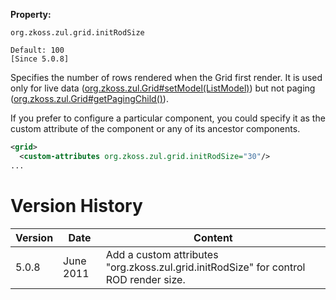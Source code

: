**Property:**

`org.zkoss.zul.grid.initRodSize`

`Default: 100`  
`[Since 5.0.8]`

Specifies the number of rows rendered when the Grid first render. It is
used only for live data
([org.zkoss.zul.Grid#setModel(ListModel)](https://www.zkoss.org/javadoc/latest/zk/org/zkoss/zul/Grid.html#setModel(ListModel))) but
not paging
([org.zkoss.zul.Grid#getPagingChild()](https://www.zkoss.org/javadoc/latest/zk/org/zkoss/zul/Grid.html#getPagingChild())).

If you prefer to configure a particular component, you could specify it
as the custom attribute of the component or any of its ancestor
components.

```xml
<grid>
  <custom-attributes org.zkoss.zul.grid.initRodSize="30"/>
...
```

# Version History

| Version | Date      | Content                                                                               |
|---------|-----------|---------------------------------------------------------------------------------------|
| 5.0.8   | June 2011 | Add a custom attributes "org.zkoss.zul.grid.initRodSize" for control ROD render size. |

